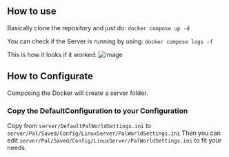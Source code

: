 ## How to use

Basically clone the repository and just do:
```docker compose up -d```

You can check if the Server is running by using:
```docker compose logs -f```

This is how it looks if it worked:
![image](https://github.com/Oucori/palworld-docker/assets/7293242/0b2bf92c-f9c2-4006-b168-1b98b2854834)


## How to Configurate
Composing the Docker will create a server folder.

### Copy the DefaultConfiguration to your Configuration
Copy from `server/DefaultPalWorldSettings.ini` to `server/Pal/Saved/Config/LinuxServer/PalWorldSettings.ini`
Then you can edit `server/Pal/Saved/Config/LinuxServer/PalWorldSettings.ini` to fit your needs.
